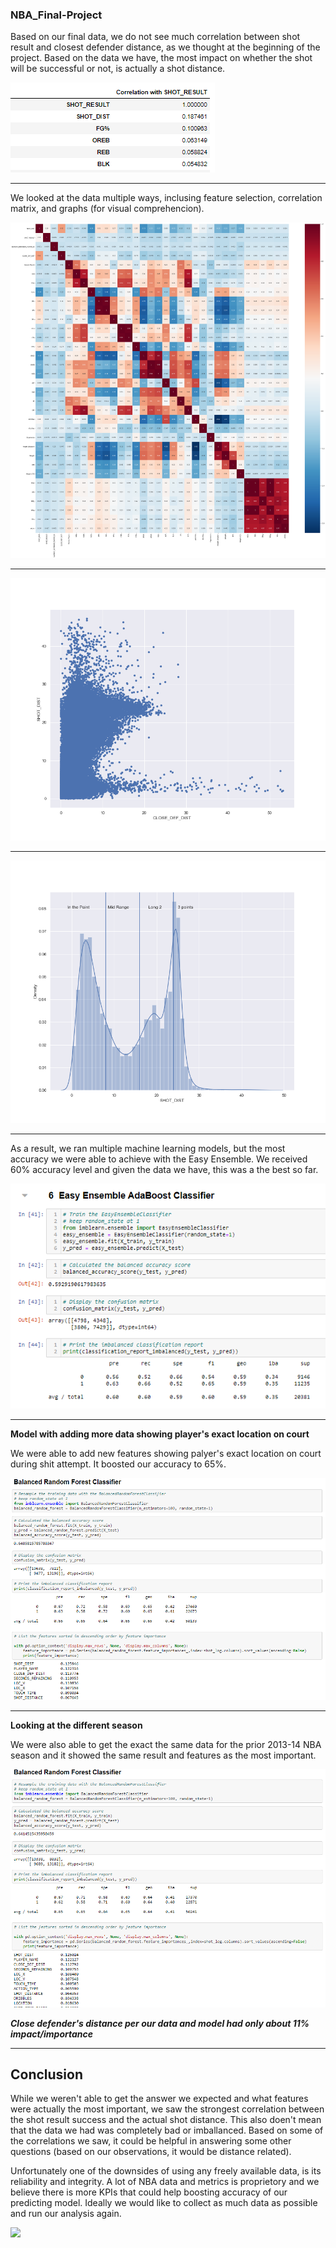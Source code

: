 ### NBA_Final-Project


Based on our final data, we do not see much correlation between shot result and closest defender distance, as we thought at the beginning of the project. Based on the data we have, the most impact on whether the shot will be successful or not, is actually a shot distance.

![](https://github.com/Deving789/NBA_Final-Project/blob/Circle_MachineLearning/Images/3.shot_result_corr_cols.PNG)

-----

We looked at the data multiple ways, inclusing feature selection, 
correlation matrix, and graphs (for visual comprehencion). 
 
![](https://github.com/Deving789/NBA_Final-Project/blob/Circle_MachineLearning/Images/corr_matrix_merge.png)

------

![](https://github.com/Deving789/NBA_Final-Project/blob/Circle_MachineLearning/Images/Shot%20Distance%20-%20Close%20Defender%20Distance.png)

-------

![](https://github.com/Deving789/NBA_Final-Project/blob/Circle_MachineLearning/Images/Shot%20Distance%20by%20Range.png)

------

As a result, we ran multiple machine learning models, but the most accuracy we were able to achieve with the Easy Ensemble. We received 60% accuracy level and given the data we have, this was a the best so far.

![](https://github.com/Deving789/NBA_Final-Project/blob/Circle_MachineLearning/Images/3.easy_ensemble_mlm.PNG)

------

**Model with adding more data showing player's exact location on court**

We were able to add new features showing palyer's exact location on court during shit attempt. It boosted our accuracy to 65%.


![](https://github.com/Deving789/NBA_Final-Project/blob/Circle_MachineLearning/Images/new_model_location_64accuracy.PNG)

--------


**Looking at the different season**

We were also able to get the exact the same data for the prior 2013-14 NBA season and it showed the same result and features as the most important.

![](https://github.com/Deving789/NBA_Final-Project/blob/Circle_MachineLearning/Images/new_model_location_64accuracy_1314season.PNG)

***Close defender's distance per our data and model had only about 11% impact/importance***

---------

## Conclusion

While we weren't able to get the answer we expected and what features were actually the most important, we saw the strongest correlation between the shot result success and the actual shot distance. This also doen't mean that the data we had was completely bad or imballanced. Based on some of the correlations we saw, it could be helpful in answering some other questions (based on our observations, it would be distance related). 

Unfortunately one of the downsides of using any freely available data, is its reliability and integrity. A lot of NBA data and metrics is proprietory and we believe there is more KPIs that could help boosting accuracy of our predicting model. Ideally we would like to collect as much data as possible and run our analysis again.

![](https://cdn.mos.cms.futurecdn.net/DFpakzWmfkhQsuU3N6hnd3.jpg)






